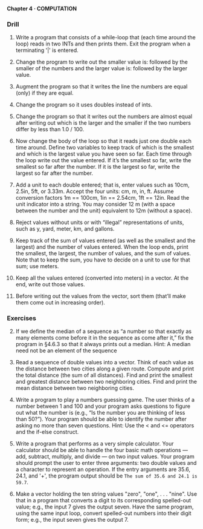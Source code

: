 #### Chapter 4 · COMPUTATION


### Drill

1. Write a program that consists of a while-loop that (each time around the loop)
   reads in two INTs and then prints them. Exit the program when a terminating '|' is entered.

2. Change the program to write out the smaller value is: followed by the smaller of the
   numbers and the larger value is: followed by the larger value.

3. Augment the program so that it writes the line the numbers are equal (only) if they are equal.

4. Change the program so it uses doubles instead of ints.

5. Change the program so that it writes out the numbers are almost equal after writing
   out which is the larger and the smaller if the two numbers differ by less than 1.0 / 100.
   
6. Now change the body of the loop so that it reads just one double each time around. 
   Define two variables to keep track of which is the smallest and which is the largest value you 
   have seen so far. Each time through the loop write out the value entered. If it’s the smallest 
   so far, write the smallest so far after the number. If it is the largest so far, write the 
   largest so far after the number.
   
7. Add a unit to each double entered; that is, enter values such as 10cm, 2.5in, 5ft, or 3.33m. 
   Accept the four units: cm, m, in, ft. Assume conversion factors 1m == 100cm, 1in == 2.54cm, 
   1ft == 12in. Read the unit indicator into a string. You may consider 12 m (with a space between 
   the number and the unit) equivalent to 12m (without a space).

8. Reject values without units or with “illegal” representations of units, such as y, yard, meter, 
   km, and gallons.

9. Keep track of the sum of values entered (as well as the smallest and the largest) and the number 
   of values entered. When the loop ends, print the smallest, the largest, the number of values, and 
   the sum of values. Note that to keep the sum, you have to decide on a unit to use for that sum; 
   use meters.

10. Keep all the values entered (converted into meters) in a vector. At the end, write out those values.

11. Before writing out the values from the vector, sort them (that’ll make them come out in increasing order).


### Exercises

2. If we define the median of a sequence as “a number so that exactly as many elements come before it in the sequence as
   come after it,” fix the program in §4.6.3 so that it always prints out a median. 
   Hint: A median need not be an element of the sequence
   
3. Read a sequence of double values into a vector. Think of each value as the distance between two cities along a given
   route. Compute and print the total distance (the sum of all distances). Find and print the smallest and greatest 
   distance between two neighboring cities. Find and print the mean distance between two neighboring cities.

4. Write a program to play a numbers guessing game. The user thinks of a number between 1 and 100 and your program
   asks questions to figure out what the number is (e.g., “Is the number you are thinking of less than 50?”). Your program
   should be able to identify the number after asking no more than seven questions. Hint: Use the < and <= operators and 
   the if-else construct.
   
5. Write a program that performs as a very simple calculator. Your calculator should be able to handle the four basic math
   operations — add, subtract, multiply, and divide — on two input values. Your program should prompt the user to enter
   three arguments: two double values and a character to represent an operation. If the entry arguments are 35.6, 24.1, and
   '+', the program output should be `The sum of 35.6 and 24.1 is 59.7`.

6. Make a vector holding the ten string values "zero", "one", . . . "nine". Use that in a program that converts a digit to
   its corresponding spelled-out value; e.g., the input 7 gives the output seven. Have the same program, using the same
   input loop, convert spelled-out numbers into their digit form; e.g., the input seven gives the output 7.



   
  


